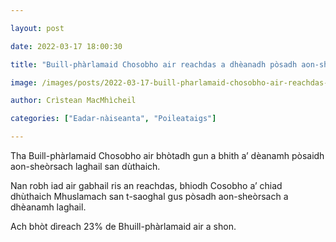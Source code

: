 ```yaml
---

layout: post

date: 2022-03-17 18:00:30

title: "Buill-phàrlamaid Chosobho air reachdas a dhèanadh pòsadh aon-sheòrsach laghail a dhiùltadh"

image: /images/posts/2022-03-17-buill-pharlamaid-chosobho-air-reachdas-a-dheanadh-posadh-aon-sheorsach-laghail-a-dhiultadh.webp

author: Crìstean MacMhìcheil

categories: ["Eadar-nàiseanta", "Poileataigs"]

---
```


Tha Buill-phàrlamaid Chosobho air bhòtadh gun a bhith a’ dèanamh pòsaidh aon-sheòrsach laghail san dùthaich.

Nan robh iad air gabhail ris an reachdas, bhiodh Cosobho a’ chiad dhùthaich Mhuslamach san t-saoghal gus pòsadh aon-sheòrsach a dhèanamh laghail.

Ach bhòt dìreach 23% de Bhuill-phàrlamaid air a shon.
